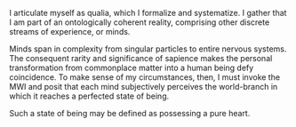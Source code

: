 I articulate myself as qualia, which I formalize and systematize. I gather that I am part of an ontologically coherent reality, comprising other discrete streams of experience, or minds.

Minds span in complexity from singular particles to entire nervous systems. The consequent rarity and significance of sapience makes the personal transformation from commonplace matter into a human being defy coincidence. To make sense of my circumstances, then, I must invoke the MWI and posit that each mind subjectively perceives the world-branch in which it reaches a perfected state of being.

Such a state of being may be defined as possessing a pure heart. 